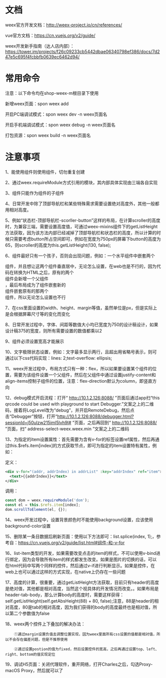 # 文档

weex官方开发文档：http://weex-project.io/cn/references/

vue官方文档：https://cn.vuejs.org/v2/guide/

weex开发新手指南（达人店内部）：https://tower.im/projects/f26c09233cb5442dbae06340798ef386/docs/7d247e5c695f4fcbbfb0639ec6462d94/

# 常用命令

注意：以下命令均在shop-weex-m根目录下使用

新增weex页面：spon weex add

开启PC端调试模式：spon weex dev -n weex页面名

开启手机端调试模式：spon weex debug -n weex页面名

打包资源：spon weex build -n weex页面名

# 注意事项

1、能使用组件则使用组件，切勿重复创建

2、通过weex.requireModule方式引用的模块，其内部具体实现由三端各自实现

3、<cell>组件只能作为<list>组件的子组件

4、日常开发中除了顶部导航栏和某些特殊需求需要设置绝对高度外，其他一般都用相对高度。

5、例如“状态栏-顶部导航栏-scorller-button”这样的布局，在计算scroller的高度时，为兼容三端，需要设置高度值，可通过weex-mixins组件下的getListHeight方法获取，因为该方法内部已经减掉了顶部导航栏和状态栏的高度，所以计算的时候只需要考虑button所占空间即可，例如在宽度为750px的屏幕下button的高度为65，则scroller的高度为this.getListHeight(130, false);

6、<scroller>组件最好只有一个孩子，否则会出现问题，例如：一个水平<scroller>组件中嵌套两个<div>组件，并且想让这两个组件垂直居中，无论怎么设置，在web也是不行的，因为代码在转换为HTML之后，原有的两个<div>组件会新增一个父组件<div>，最后布局成为了<scroller>组件嵌套新的<div>组件嵌套原有的那两个<div>组件，所以无论怎么设置也不行

7、在css里面设置的width、height、margin等值，虽然单位是px，但是实际上是会根据屏幕尺寸等的变化而变化

8、日常开发过程中，字体、间距等数值大小均已宽度为750的设计稿设计，如果设计稿375的宽度，则所有需要设置的数值都乘以2

9、<image>组件必须设置宽高才能展示

10、文字极限状态设置，例如：文字最多显示两行，且超出用省略号表示，则可通过以下css代码实现：lines: 2;text-overflow: ellipsis;

11、weex开发过程中，布局方式只有一种：flex，所以如果要设置某个组件的位置，需要为该组件设置一个父组件，然后在父组件中通过设置justify-content和align-items控制子组件的位置，注意：flex-direction默认为column，即竖直方向

12、debug模式开启流程：打开“ http://10.1.2.126:8088/ ”页面后通过app扫“this qrcode could be used with playground to start Debugger.”文案之上的二维码，接着将LogLevel改为“debug”，并开启RemoteDebug，然后点击“Debugger”按钮，打开“http://10.1.2.126:8088/debugger.html?sessionId=j50ulzw215iml5lvh9l# ”页面，之后再回到“ http://10.1.2.126:8088/ ”页面，扫“ address-select-weex.weex.min ”文案之上的二维码

13、为指定的item设置属性：首先需要为含有v-for的标签设置ref属性，然后再通过this.$refs.item[index]的方式获取节点，即可为指定的item设置特有属性，例如：

定义：

```xml
<div v-for="(addr, addrIndex) in addrList" :key="addrIndex" ref="item">
  <text>{{addrIndex}}</text>
</div>
```

调用：

```javascript
const dom = weex.requireModule('dom');
const el = this.$refs.item[index];
dom.scrollToElement(el, {});
```

14、weex开发过程中，设置背景颜色时不能使用background设置，应该使用background-color设置

15、删除某一条目数据后刷新页面：使用以下方法即可：list.splice(index, 1);，参考自：https://cn.vuejs.org/v2/guide/list.html#组件-和-v-for

16、list-item类型的开发，如果需要改变点击的item的样式，不可以使用v-bind进行绑定，因为会导致所有item的样式都发生改变。如果是图片的切换的话，可以在html代码中写两个同样的<image>控件，然后通过v-if进行判断显示。如果是<text>控件，在web上也可以通过这样的方式实现，在native上仍存在一些问题

17、高度的计算，很重要，通过getListHeight方法获取，目前只有header的高度是绝对值，其他都是相对高度，当然这个视具体的开发情况而改变。。如果布局是header-tab-body，那么计算body的高度时，需要这样获得：self.getListHeight(self.getAbsHeight(88) + 80, false);注意，88是header的相对高度，80是tab的相对高度，因为我们获得的body的高度最终也是相对值，所以第二个参数值为false

18、weex两个控件上下叠加的解决办法：
        
        ①通过margin设置负值去调整位置实现，因为weex里面所有css设置的值都是相对值，所以不会存在偏差问题，但是不推荐使用
        
        ②通过设置postion的值为fixed，然后设置控件的宽高，之后再通过设置top、left、right、bottom的值实现定位

19、调试H5页面：关闭代理软件，重开网络，打开Charles之后，勾选Proxy-macOS Proxy，然后就可以了









